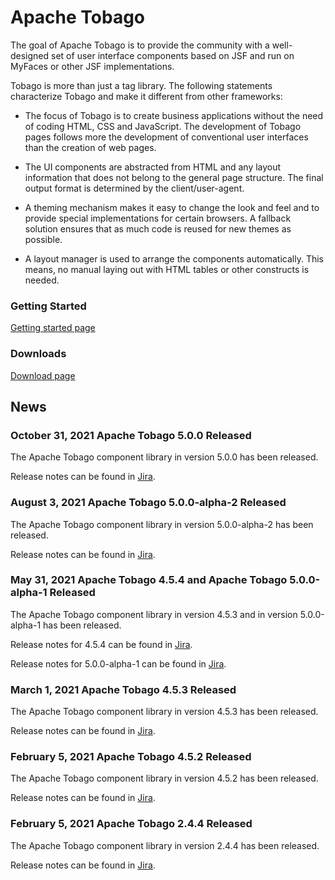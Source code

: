 # Apache Tobago

The goal of Apache Tobago is to provide the community with a well-designed set of user 
interface components based on JSF and run on MyFaces or other JSF implementations.

Tobago is more than just a tag library. The following statements characterize Tobago and make 
it different from other frameworks:

  * The focus of Tobago is to create business applications without the need of coding
    HTML, CSS and JavaScript. The development of Tobago pages follows more the development of
    conventional user interfaces than the creation of web pages.

  * The UI components are abstracted from HTML and any layout information that does
    not belong to the general page structure. The final output format is determined
    by the client/user-agent.

  * A theming mechanism makes it easy to change the look and feel and to provide
    special implementations for certain browsers. A fallback solution ensures that
    as much code is reused for new themes as possible.

  * A layout manager is used to arrange the components automatically. This means, no
    manual laying out with HTML tables or other constructs is needed.

  
### Getting Started
         
[Getting started page](http://tobago-vm.apache.org/getting-started.html) 

### Downloads

[Download page](http://tobago-vm.apache.org/download.html)
  
## News

### October 31, 2021 Apache Tobago 5.0.0 Released

The Apache Tobago component library in version 5.0.0 has been released.

Release notes can be found in
[Jira](https://issues.apache.org/jira/secure/ReleaseNote.jspa?version=12338729&projectId=12310273).

### August 3, 2021 Apache Tobago 5.0.0-alpha-2 Released

The Apache Tobago component library in version 5.0.0-alpha-2 has been released.

Release notes can be found in
[Jira](https://issues.apache.org/jira/secure/ReleaseNote.jspa?version=12350431&projectId=12310273).

### May 31, 2021 Apache Tobago 4.5.4 and Apache Tobago 5.0.0-alpha-1 Released

The Apache Tobago component library in version 4.5.3 and in version 5.0.0-alpha-1 has been released.

Release notes for 4.5.4 can be found in
[Jira](https://issues.apache.org/jira/secure/ReleaseNote.jspa?projectId=12310273&styleName=Html&version=12350057).
       
Release notes for 5.0.0-alpha-1 can be found in
[Jira](https://issues.apache.org/jira/secure/ReleaseNote.jspa?projectId=12310273&styleName=Html&version=12350237).

### March 1, 2021 Apache Tobago 4.5.3 Released

The Apache Tobago component library in version 4.5.3 has been released.

Release notes can be found in
[Jira](https://issues.apache.org/jira/secure/ReleaseNote.jspa?projectId=12310273&styleName=Html&version=12349662).


### February 5, 2021 Apache Tobago 4.5.2 Released

The Apache Tobago component library in version 4.5.2 has been released.

Release notes can be found in
[Jira](https://issues.apache.org/jira/secure/ReleaseNote.jspa?projectId=12310273&styleName=Html&version=12349344).

### February 5, 2021 Apache Tobago 2.4.4 Released

The Apache Tobago component library in version 2.4.4 has been released.

Release notes can be found in
[Jira](https://issues.apache.org/jira/secure/ReleaseNote.jspa?projectId=12310273&styleName=Html&version=12349632).
